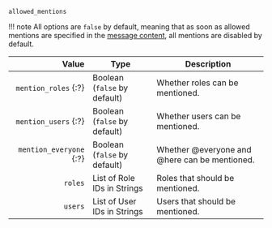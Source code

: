 `allowed_mentions`

!!! note
    All options are `false` by default,
    meaning that as soon as allowed mentions are specified in the [message content](/parsables/message-content.md),
    all mentions are disabled by default.

| Value                   | Type                            | Description                                   |
|------------------------:|---------------------------------|-----------------------------------------------|
| `mention_roles` {:?}    | Boolean<br>(`false` by default) | Whether roles can be mentioned.               |
| `mention_users` {:?}    | Boolean<br>(`false` by default) | Whether users can be mentioned.               |
| `mention_everyone` {:?} | Boolean<br>(`false` by default) | Whether @everyone and @here can be mentioned. |
| `roles`                 | List of Role IDs in Strings     | Roles that should be mentioned.               |
| `users`                 | List of User IDs in Strings     | Users that should be mentioned.               |